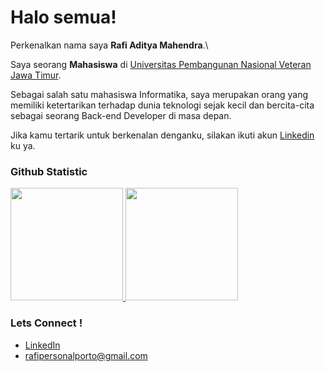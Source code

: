 # Halo semua! 

Perkenalkan nama saya **Rafi Aditya Mahendra**.\

Saya seorang **Mahasiswa** di [Universitas Pembangunan Nasional Veteran Jawa Timur](https://www.upnjatim.ac.id/).

Sebagai salah satu mahasiswa Informatika, saya merupakan orang yang memiliki ketertarikan terhadap dunia teknologi sejak kecil dan bercita-cita sebagai seorang Back-end Developer di masa depan.

Jika kamu tertarik untuk berkenalan denganku, silakan ikuti akun [Linkedin](https://www.linkedin.com/in/raadittt/) ku ya.

### Github Statistic
<p align="left">
<a href="https://github.com/raadittt">
  <img height="180em" src="https://github-readme-stats-eight-theta.vercel.app/api?username=raadittt&show_icons=true&theme=algolia&include_all_commits=true&count_private=true"/>
  <img height="180em" src="https://github-readme-stats-eight-theta.vercel.app/api/top-langs/?username=raadittt&layout=compact&langs_count=8&theme=algolia"/>
</a>
</p>

### Lets Connect !
- <a href="https://linkedin.com/in/raadittt/">LinkedIn</a>
- rafipersonalporto@gmail.com
